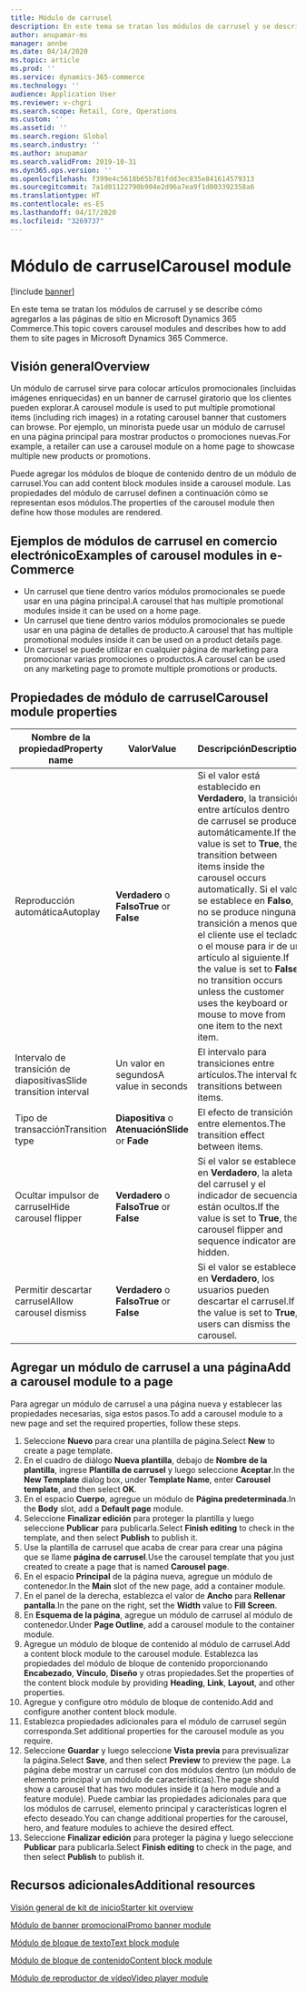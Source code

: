 ```yaml
---
title: Módulo de carrusel
description: En este tema se tratan los módulos de carrusel y se describe cómo agregarlos a las páginas de sitio en Microsoft Dynamics 365 Commerce.
author: anupamar-ms
manager: annbe
ms.date: 04/14/2020
ms.topic: article
ms.prod: ''
ms.service: dynamics-365-commerce
ms.technology: ''
audience: Application User
ms.reviewer: v-chgri
ms.search.scope: Retail, Core, Operations
ms.custom: ''
ms.assetid: ''
ms.search.region: Global
ms.search.industry: ''
ms.author: anupamar
ms.search.validFrom: 2019-10-31
ms.dyn365.ops.version: ''
ms.openlocfilehash: f399e4c5618b65b781fdd3ec835e841614579313
ms.sourcegitcommit: 7a1d01122790b904e2d96a7ea9f1d003392358a6
ms.translationtype: HT
ms.contentlocale: es-ES
ms.lasthandoff: 04/17/2020
ms.locfileid: "3269737"
---
```

# <a name="carousel-module"></a><span data-ttu-id="f60ac-103">Módulo de carrusel</span><span class="sxs-lookup"><span data-stu-id="f60ac-103">Carousel module</span></span>


[!include [banner](includes/banner.md)]

<span data-ttu-id="f60ac-104">En este tema se tratan los módulos de carrusel y se describe cómo agregarlos a las páginas de sitio en Microsoft Dynamics 365 Commerce.</span><span class="sxs-lookup"><span data-stu-id="f60ac-104">This topic covers carousel modules and describes how to add them to site pages in Microsoft Dynamics 365 Commerce.</span></span>

## <a name="overview"></a><span data-ttu-id="f60ac-105">Visión general</span><span class="sxs-lookup"><span data-stu-id="f60ac-105">Overview</span></span>

<span data-ttu-id="f60ac-106">Un módulo de carrusel sirve para colocar artículos promocionales (incluidas imágenes enriquecidas) en un banner de carrusel giratorio que los clientes pueden explorar.</span><span class="sxs-lookup"><span data-stu-id="f60ac-106">A carousel module is used to put multiple promotional items (including rich images) in a rotating carousel banner that customers can browse.</span></span> <span data-ttu-id="f60ac-107">Por ejemplo, un minorista puede usar un módulo de carrusel en una página principal para mostrar productos o promociones nuevas.</span><span class="sxs-lookup"><span data-stu-id="f60ac-107">For example, a retailer can use a carousel module on a home page to showcase multiple new products or promotions.</span></span>

<span data-ttu-id="f60ac-108">Puede agregar los módulos de bloque de contenido dentro de un módulo de carrusel.</span><span class="sxs-lookup"><span data-stu-id="f60ac-108">You can add content block modules inside a carousel module.</span></span> <span data-ttu-id="f60ac-109">Las propiedades del módulo de carrusel definen a continuación cómo se representan esos módulos.</span><span class="sxs-lookup"><span data-stu-id="f60ac-109">The properties of the carousel module then define how those modules are rendered.</span></span>

## <a name="examples-of-carousel-modules-in-e-commerce"></a><span data-ttu-id="f60ac-110">Ejemplos de módulos de carrusel en comercio electrónico</span><span class="sxs-lookup"><span data-stu-id="f60ac-110">Examples of carousel modules in e-Commerce</span></span>

- <span data-ttu-id="f60ac-111">Un carrusel que tiene dentro varios módulos promocionales se puede usar en una página principal.</span><span class="sxs-lookup"><span data-stu-id="f60ac-111">A carousel that has multiple promotional modules inside it can be used on a home page.</span></span>
- <span data-ttu-id="f60ac-112">Un carrusel que tiene dentro varios módulos promocionales se puede usar en una página de detalles de producto.</span><span class="sxs-lookup"><span data-stu-id="f60ac-112">A carousel that has multiple promotional modules inside it can be used on a product details page.</span></span>
- <span data-ttu-id="f60ac-113">Un carrusel se puede utilizar en cualquier página de marketing para promocionar varias promociones o productos.</span><span class="sxs-lookup"><span data-stu-id="f60ac-113">A carousel can be used on any marketing page to promote multiple promotions or products.</span></span>

## <a name="carousel-module-properties"></a><span data-ttu-id="f60ac-114">Propiedades de módulo de carrusel</span><span class="sxs-lookup"><span data-stu-id="f60ac-114">Carousel module properties</span></span>

| <span data-ttu-id="f60ac-115">Nombre de la propiedad</span><span class="sxs-lookup"><span data-stu-id="f60ac-115">Property name</span></span>             | <span data-ttu-id="f60ac-116">Valor</span><span class="sxs-lookup"><span data-stu-id="f60ac-116">Value</span></span>                 | <span data-ttu-id="f60ac-117">Descripción</span><span class="sxs-lookup"><span data-stu-id="f60ac-117">Description</span></span> |
|---------------------------|-----------------------|-------------|
| <span data-ttu-id="f60ac-118">Reproducción automática</span><span class="sxs-lookup"><span data-stu-id="f60ac-118">Autoplay</span></span>                  | <span data-ttu-id="f60ac-119">**Verdadero** o **Falso**</span><span class="sxs-lookup"><span data-stu-id="f60ac-119">**True** or **False**</span></span> | <span data-ttu-id="f60ac-120">Si el valor está establecido en **Verdadero**, la transición entre artículos dentro de carrusel se produce automáticamente.</span><span class="sxs-lookup"><span data-stu-id="f60ac-120">If the value is set to **True**, the transition between items inside the carousel occurs automatically.</span></span> <span data-ttu-id="f60ac-121">Si el valor se establece en **Falso**, no se produce ninguna transición a menos que el cliente use el teclado o el mouse para ir de un artículo al siguiente.</span><span class="sxs-lookup"><span data-stu-id="f60ac-121">If the value is set to **False**, no transition occurs unless the customer uses the keyboard or mouse to move from one item to the next item.</span></span> |
| <span data-ttu-id="f60ac-122">Intervalo de transición de diapositivas</span><span class="sxs-lookup"><span data-stu-id="f60ac-122">Slide transition interval</span></span> | <span data-ttu-id="f60ac-123">Un valor en segundos</span><span class="sxs-lookup"><span data-stu-id="f60ac-123">A value in seconds</span></span>    | <span data-ttu-id="f60ac-124">El intervalo para transiciones entre artículos.</span><span class="sxs-lookup"><span data-stu-id="f60ac-124">The interval for transitions between items.</span></span> |
| <span data-ttu-id="f60ac-125">Tipo de transacción</span><span class="sxs-lookup"><span data-stu-id="f60ac-125">Transition type</span></span>           | <span data-ttu-id="f60ac-126">**Diapositiva** o **Atenuación**</span><span class="sxs-lookup"><span data-stu-id="f60ac-126">**Slide** or **Fade**</span></span> | <span data-ttu-id="f60ac-127">El efecto de transición entre elementos.</span><span class="sxs-lookup"><span data-stu-id="f60ac-127">The transition effect between items.</span></span> |
| <span data-ttu-id="f60ac-128">Ocultar impulsor de carrusel</span><span class="sxs-lookup"><span data-stu-id="f60ac-128">Hide carousel flipper</span></span>     | <span data-ttu-id="f60ac-129">**Verdadero** o **Falso**</span><span class="sxs-lookup"><span data-stu-id="f60ac-129">**True** or **False**</span></span> | <span data-ttu-id="f60ac-130">Si el valor se establece en **Verdadero**, la aleta del carrusel y el indicador de secuencia están ocultos.</span><span class="sxs-lookup"><span data-stu-id="f60ac-130">If the value is set to **True**, the carousel flipper and sequence indicator are hidden.</span></span> |
| <span data-ttu-id="f60ac-131">Permitir descartar carrusel</span><span class="sxs-lookup"><span data-stu-id="f60ac-131">Allow carousel dismiss</span></span>    | <span data-ttu-id="f60ac-132">**Verdadero** o **Falso**</span><span class="sxs-lookup"><span data-stu-id="f60ac-132">**True** or **False**</span></span> | <span data-ttu-id="f60ac-133">Si el valor se establece en **Verdadero**, los usuarios pueden descartar el carrusel.</span><span class="sxs-lookup"><span data-stu-id="f60ac-133">If the value is set to **True**, users can dismiss the carousel.</span></span> |

## <a name="add-a-carousel-module-to-a-page"></a><span data-ttu-id="f60ac-134">Agregar un módulo de carrusel a una página</span><span class="sxs-lookup"><span data-stu-id="f60ac-134">Add a carousel module to a page</span></span>

<span data-ttu-id="f60ac-135">Para agregar un módulo de carrusel a una página nueva y establecer las propiedades necesarias, siga estos pasos.</span><span class="sxs-lookup"><span data-stu-id="f60ac-135">To add a carousel module to a new page and set the required properties, follow these steps.</span></span>

1. <span data-ttu-id="f60ac-136">Seleccione **Nuevo** para crear una plantilla de página.</span><span class="sxs-lookup"><span data-stu-id="f60ac-136">Select **New** to create a page template.</span></span>
1. <span data-ttu-id="f60ac-137">En el cuadro de diálogo **Nueva plantilla**, debajo de **Nombre de la plantilla**, ingrese **Plantilla de carrusel** y luego seleccione **Aceptar**.</span><span class="sxs-lookup"><span data-stu-id="f60ac-137">In the **New Template** dialog box, under **Template Name**, enter **Carousel template**, and then select **OK**.</span></span>
1. <span data-ttu-id="f60ac-138">En el espacio **Cuerpo**, agregue un módulo de **Página predeterminada**.</span><span class="sxs-lookup"><span data-stu-id="f60ac-138">In the **Body** slot, add a **Default page** module.</span></span>
1. <span data-ttu-id="f60ac-139">Seleccione **Finalizar edición** para proteger la plantilla y luego seleccione **Publicar** para publicarla.</span><span class="sxs-lookup"><span data-stu-id="f60ac-139">Select **Finish editing** to check in the template, and then select **Publish** to publish it.</span></span>  
1. <span data-ttu-id="f60ac-140">Use la plantilla de carrusel que acaba de crear para crear una página que se llame **página de carrusel**.</span><span class="sxs-lookup"><span data-stu-id="f60ac-140">Use the carousel template that you just created to create a page that is named **Carousel page**.</span></span>
1. <span data-ttu-id="f60ac-141">En el espacio **Principal** de la página nueva, agregue un módulo de contenedor.</span><span class="sxs-lookup"><span data-stu-id="f60ac-141">In the **Main** slot of the new page, add a container module.</span></span> 
1. <span data-ttu-id="f60ac-142">En el panel de la derecha, establezca el valor de **Ancho** para **Rellenar pantalla**.</span><span class="sxs-lookup"><span data-stu-id="f60ac-142">In the pane on the right, set the **Width** value to **Fill Screen**.</span></span>
1. <span data-ttu-id="f60ac-143">En **Esquema de la página**, agregue un módulo de carrusel al módulo de contenedor.</span><span class="sxs-lookup"><span data-stu-id="f60ac-143">Under **Page Outline**, add a carousel module to the container module.</span></span>
1. <span data-ttu-id="f60ac-144">Agregue un módulo de bloque de contenido al módulo de carrusel.</span><span class="sxs-lookup"><span data-stu-id="f60ac-144">Add a content block module to the carousel module.</span></span> <span data-ttu-id="f60ac-145">Establezca las propiedades del módulo de bloque de contenido proporcionando **Encabezado**, **Vínculo**, **Diseño** y otras propiedades.</span><span class="sxs-lookup"><span data-stu-id="f60ac-145">Set the properties of the content block module by providing **Heading**, **Link**, **Layout**, and other properties.</span></span>
1. <span data-ttu-id="f60ac-146">Agregue y configure otro módulo de bloque de contenido.</span><span class="sxs-lookup"><span data-stu-id="f60ac-146">Add and configure another content block module.</span></span>
1. <span data-ttu-id="f60ac-147">Establezca propiedades adicionales para el módulo de carrusel según corresponda.</span><span class="sxs-lookup"><span data-stu-id="f60ac-147">Set additional properties for the carousel module as you require.</span></span>
1. <span data-ttu-id="f60ac-148">Seleccione **Guardar** y luego seleccione **Vista previa** para previsualizar la página.</span><span class="sxs-lookup"><span data-stu-id="f60ac-148">Select **Save**, and then select **Preview** to preview the page.</span></span> <span data-ttu-id="f60ac-149">La página debe mostrar un carrusel con dos módulos dentro (un módulo de elemento principal y un módulo de características).</span><span class="sxs-lookup"><span data-stu-id="f60ac-149">The page should show a carousel that has two modules inside it (a hero module and a feature module).</span></span> <span data-ttu-id="f60ac-150">Puede cambiar las propiedades adicionales para que los módulos de carrusel, elemento principal y características logren el efecto deseado.</span><span class="sxs-lookup"><span data-stu-id="f60ac-150">You can change additional properties for the carousel, hero, and feature modules to achieve the desired effect.</span></span>
1. <span data-ttu-id="f60ac-151">Seleccione **Finalizar edición** para proteger la página y luego seleccione **Publicar** para publicarla.</span><span class="sxs-lookup"><span data-stu-id="f60ac-151">Select **Finish editing** to check in the page, and then select **Publish** to publish it.</span></span>

## <a name="additional-resources"></a><span data-ttu-id="f60ac-152">Recursos adicionales</span><span class="sxs-lookup"><span data-stu-id="f60ac-152">Additional resources</span></span>

[<span data-ttu-id="f60ac-153">Visión general de kit de inicio</span><span class="sxs-lookup"><span data-stu-id="f60ac-153">Starter kit overview</span></span>](starter-kit-overview.md)

[<span data-ttu-id="f60ac-154">Módulo de banner promocional</span><span class="sxs-lookup"><span data-stu-id="f60ac-154">Promo banner module</span></span>](add-alert.md)

[<span data-ttu-id="f60ac-155">Módulo de bloque de texto</span><span class="sxs-lookup"><span data-stu-id="f60ac-155">Text block module</span></span>](add-content-rich-block.md)

[<span data-ttu-id="f60ac-156">Módulo de bloque de contenido</span><span class="sxs-lookup"><span data-stu-id="f60ac-156">Content block module</span></span>](add-hero-module.md)

[<span data-ttu-id="f60ac-157">Módulo de reproductor de vídeo</span><span class="sxs-lookup"><span data-stu-id="f60ac-157">Video player module</span></span>](add-video-player.md)
